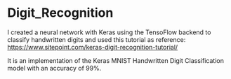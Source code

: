 # Digit_Recognition

I created a neural network with Keras using the TensoFlow backend to classify handwritten digits and used this tutorial as reference:
https://www.sitepoint.com/keras-digit-recognition-tutorial/

It is an implementation of the Keras MNIST Handwritten Digit Classification model with an accuracy of 99%.
